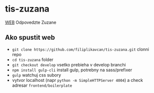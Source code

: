 # tis-zuzana
[WEB](http://odpovedztezuzane.sk) Odpovedzte Zuzane

## Ako spustit web

 - `git clone https://github.com/filiplikavcan/tis-zuzana.git` clonni repo
 - `cd tis-zuzana` folder
 - `git checkout develop` vsetko prebieha v develop branchi
 - `npm install gulp-cli` install gulp, potrebny na sass/prefixer
 - `gulp` watchuj css subory  
 - vytvor localhost (napr `python -m SimpleHTTPServer 4004`) a check adresar `frontend/boilerplate`
